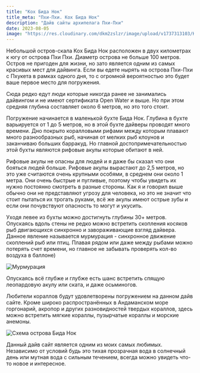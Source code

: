 ```yaml
---
title: "Кох Бида Нок"
title_meta: "Пхи-Пхи. Кох Бида Нок"
description: "Дайв сайты архипелага Пхи-Пхи"
date: 2023-08-05
image: "https://res.cloudinary.com/dkm2zslzr/image/upload/v1737313103/Koh_Bida_Nok_Preview_zgjeyq.png"
---
```



Небольшой остров-скала Kox Бида Нок расположен в двух километрах к югу от острова Пхи Пхи. Диаметр острова не больше 100 метров. Остров не пригоден для жизни, но зато является одним из самых красивых мест для дайвинга. Если вы едете нырять на острова Пхи-Пхи с Пхукета в рамках одного дня, то с огромной вероятностью это будет ваше первое место для погружения.

Сюда редко едут люди которые никогда ранее не занимались дайвингом и не имеют сертификата Open Water и выше. Но при этом средняя глубина составляет около 6 метров, но это того стоит.

Погружение начинается в маленькой бухте Бида Нок. Глубина в бухте варьируется от 1 до 5 метров, но в этой бухте дайверы проводят много времени. Дно покрыто коралловыми рифами между которым плавают много разнообразных рыб, начиная от мелких рыб клоунов и заканчиваю больших барракуд. Но главной достопримечательностью этой бухты являются рифовые акулы которые обитают в ней.

<YouTube id="JhU7nn6hMGo" />

Рифовые акулы не опасны для людей и я даже бы сказал что они бояться людей больше. Рифовые акулы вырастают до 2,5 метров, но это уже считаются очень крупными особями, в среднем они около 1 метра. Они очень быстрые и пугливые, поэтому чтобы увидеть их нужно постоянно смотреть в разные стороны. Как я и говорил выше обычно они не представляют угрозу для человека, но это не значит что стоит пытаться их трогать руками, всё же акулы имеют острые зубы и если они почувствуют опасность то могут и укусить.

Уходя левее из бухты можно достигнуть глубины 30+ метров. Опускаясь вдоль стены не редко можно встретить скопления косяков рыб двигающихся синхронно и завораживающие взгляд дайвера. Данное явление называется мурмурация - синхронное движение скоплений рыб или птиц. Плавая рядом или даже между рыбами можно потерять счет времени, но главное не забывать проверять кол-во воздуха в баллоне)

![Мурмурация](https://res.cloudinary.com/dkm2zslzr/image/upload/v1737313103/Koh_Bida_Nok_1_jfiguw.png "Мурмурация")

Опускаясь всё глубже и глубже есть шанс встретить спящую леопардовую акулу или ската, и даже осьминогов.

Любители кораллов будут удовлетворены погружением на данном дайв сайте. Кроме широко распространённых в Андаманском море горгонарий, акропор и других разновидностей твердых кораллов, здесь можно встретить мягкие кораллы, пузырчатые кораллы и морские анемоны.

![Cхема острова Бида Нок](https://res.cloudinary.com/dkm2zslzr/image/upload/v1737313102/Koh_Bida_Nok_2_syb3fq.png "Cхема острова Бида Нок")

Данный дайв сайт является одним из моих самых любимых. Независимо от условий будь это тихая прозрачная вода в солнечный день или мутная вода с сильным течением, всегда можно увидеть что-то новое и интересное.
